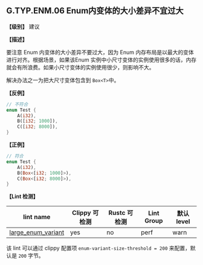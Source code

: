 ## G.TYP.ENM.06  Enum内变体的大小差异不宜过大

**【级别】** 建议

**【描述】**

要注意 Enum 内变体的大小差异不要过大，因为 Enum 内存布局是以最大的变体进行对齐。根据场景，如果该Enum 实例中小尺寸变体的实例使用很多的话，内存就会有所浪费。如果小尺寸变体的实例使用很少，则影响不大。

解决办法之一为把大尺寸变体包含到 `Box<T>`中。

**【反例】**

```rust
// 不符合
enum Test {
    A(i32),
    B([i32; 1000]),
    C([i32; 8000]),
}
```

**【正例】**

```rust
// 符合
enum Test {
    A(i32),
    B(Box<[i32; 1000]>),
    C(Box<[i32; 8000]>),
}
```

**【Lint 检测】**

| lint name                                                                                | Clippy 可检测 | Rustc 可检测 | Lint Group | 默认level |
| ---------------------------------------------------------------------------------------- | ------------- | ------------ | ---------- | --------- |
| [large_enum_variant](https://rust-lang.github.io/rust-clippy/master/#large_enum_variant) | yes           | no           | perf       | warn      |

该 lint 可以通过 clippy 配置项 `enum-variant-size-threshold = 200` 来配置，默认是 `200` 字节。

